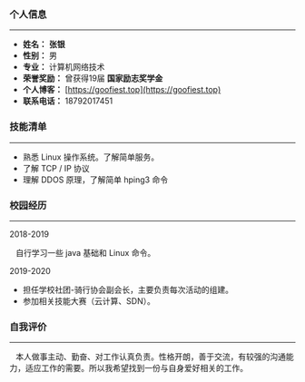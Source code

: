 ### 个人信息

***

* **姓名：** **张银**
* **性别：** 男
* **专业：** 计算机网络技术 
* **荣誉奖励：** 曾获得19届 **国家励志奖学金**
* **个人博客：** [https://goofiest.top](https://goofiest.top)
* **联系电话：** 18792017451



### 技能清单

***

* 熟悉 Linux 操作系统。了解简单服务。
* 了解 TCP / IP 协议
* 理解 DDOS 原理，了解简单 hping3 命令



### 校园经历

***

2018-2019

&ensp; 自行学习一些 java 基础和 Linux 命令。

2019-2020 

* 担任学校社团-骑行协会副会长，主要负责每次活动的组建。
* 参加相关技能大赛（云计算、SDN）。



### 自我评价

***

&ensp; 本人做事主动、勤奋、对工作认真负责。性格开朗，善于交流，有较强的沟通能力，适应工作的需要。所以我希望找到一份与自身爱好相关的工作。

